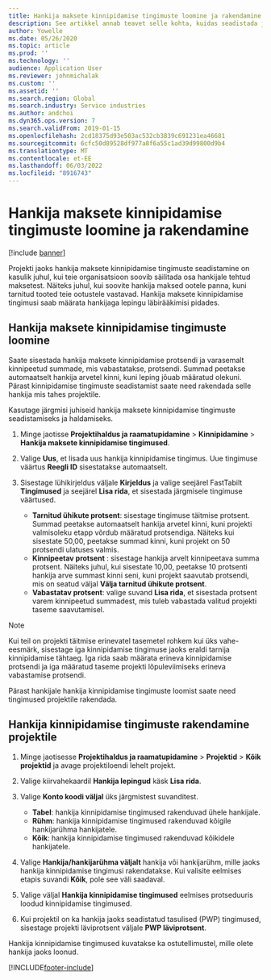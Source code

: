 ```yaml
---
title: Hankija maksete kinnipidamise tingimuste loomine ja rakendamine
description: See artikkel annab teavet selle kohta, kuidas seadistada ja säilitada hankijate maksete kinnipidamistingimusi.
author: Yowelle
ms.date: 05/26/2020
ms.topic: article
ms.prod: ''
ms.technology: ''
audience: Application User
ms.reviewer: johnmichalak
ms.custom: ''
ms.assetid: ''
ms.search.region: Global
ms.search.industry: Service industries
ms.author: andchoi
ms.dyn365.ops.version: 7
ms.search.validFrom: 2019-01-15
ms.openlocfilehash: 2cd18375d93e503ac532cb3839c691231ea46681
ms.sourcegitcommit: 6cfc50d89528df977a8f6a55c1ad39d99800d9b4
ms.translationtype: MT
ms.contentlocale: et-EE
ms.lasthandoff: 06/03/2022
ms.locfileid: "8916743"
---
```

# <a name="create-and-apply-vendor-payment-retention-terms"></a>Hankija maksete kinnipidamise tingimuste loomine ja rakendamine

[!include [banner](../includes/banner.md)] 

Projekti jaoks hankija maksete kinnipidamise tingimuste seadistamine on kasulik juhul, kui teie organisatsioon soovib säilitada osa hankijale tehtud maksetest. Näiteks juhul, kui soovite hankija maksed ootele panna, kuni tarnitud tooted teie ootustele vastavad. Hankija maksete kinnipidamise tingimusi saab määrata hankijaga lepingu läbirääkimisi pidades.

## <a name="create-vendor-payment-retention-terms"></a>Hankija maksete kinnipidamise tingimuste loomine

Saate sisestada hankija maksete kinnipidamise protsendi ja varasemalt kinnipeetud summade, mis vabastatakse, protsendi. Summad peetakse automaatselt hankija arvetel kinni, kuni leping jõuab määratud olekuni. Pärast kinnipidamise tingimuste seadistamist saate need rakendada selle hankija mis tahes projektile.

Kasutage järgmisi juhiseid hankija maksete kinnipidamise tingimuste seadistamiseks ja haldamiseks. 

1. Minge jaotisse **Projektihaldus ja raamatupidamine** > **Kinnipidamine** > **Hankija maksete kinnipidamise tingimused**.
2. Valige **Uus**, et lisada uus hankija kinnipidamise tingimus. Uue tingimuse väärtus **Reegli ID** sisestatakse automaatselt. 
3. Sisestage lühikirjeldus väljale **Kirjeldus** ja valige seejärel FastTabilt **Tingimused** ja seejärel **Lisa rida**, et sisestada järgmisele tingimuse väärtused.

   - **Tarnitud ühikute protsent**: sisestage tingimuse täitmise protsent. Summad peetakse automaatselt hankija arvetel kinni, kuni projekti valmisoleku etapp võrdub määratud protsendiga. Näiteks kui sisestate 50,00, peetakse summad kinni, kuni projekt on 50 protsendi ulatuses valmis.
   - **Kinnipeetav protsent** : sisestage hankija arvelt kinnipeetava summa protsent. Näiteks juhul, kui sisestate 10,00, peetakse 10 protsenti hankija arve summast kinni seni, kuni projekt saavutab protsendi, mis on seatud väljal **Välja tarnitud ühikute protsent**.
   - **Vabastatav protsent**: valige suvand **Lisa rida**, et sisestada protsent varem kinnipeetud summadest, mis tuleb vabastada valitud projekti taseme saavutamisel.

> [!NOTE]
> Kui teil on projekti täitmise erinevatel tasemetel rohkem kui üks vahe-eesmärk, sisestage iga kinnipidamise tingimuse jaoks eraldi tarnija kinnipidamise tähtaeg. Iga rida saab määrata erineva kinnipidamise protsendi ja iga määratud taseme projekti lõpuleviimiseks erineva vabastamise protsendi.

Pärast hankijale hankija kinnipidamise tingimuste loomist saate need tingimused projektile rakendada.

## <a name="apply-vendor-retention-terms-to-a-project"></a>Hankija kinnipidamise tingimuste rakendamine projektile

1. Minge jaotisesse **Projektihaldus ja raamatupidamine** > **Projektid** > **Kõik projektid** ja avage projektiloendi lehelt projekt.
2. Valige kiirvahekaardil **Hankija lepingud** käsk **Lisa rida**.
3. Valige **Konto koodi väljal** üks järgmistest suvanditest. 

   - **Tabel**: hankija kinnipidamise tingimused rakenduvad ühele hankijale.
   - **Rühm**: hankija kinnipidamise tingimused rakenduvad kõigile hankijarühma hankijatele.
   - **Kõik**: hankija kinnipidamise tingimused rakenduvad kõikidele hankijatele.

4. Valige **Hankija/hankijarühma väljalt** hankija või hankijarühm, mille jaoks hankija kinnipidamise tingimusi rakendatakse. Kui valisite eelmises etapis suvandi **Kõik**, pole see väli saadaval.
5. Valige väljal **Hankija kinnipidamise tingimused** eelmises protseduuris loodud kinnipidamise tingimused.
6. Kui projektil on ka hankija jaoks seadistatud tasulised (PWP) tingimused, sisestage projekti läviprotsent väljale **PWP läviprotsent**.

Hankija kinnipidamise tingimused kuvatakse ka ostutellimustel, mille olete hankija jaoks loonud.


[!INCLUDE[footer-include](../includes/footer-banner.md)]
